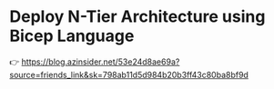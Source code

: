 # Deploy N-Tier Architecture using Bicep Language

👉 https://blog.azinsider.net/53e24d8ae69a?source=friends_link&sk=798ab11d5d984b20b3ff43c80ba8bf9d
